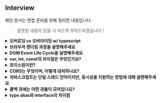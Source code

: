 ## Interview

해당 문서는 면접 준비를 위해 정리한 내용입니다.

> 잘못된 내용이 있을 시 피드백 부탁드리겠습니다 !

<details>

<summary> <strong>오버로딩 vs 오버라이딩 w/ typescript</strong> </summary>

오버로딩 : 같은 메소드지만 매개변수에 차이점을 두는 것

```typescript
// typescript 오버로딩
function add(a: number, b: number): number;

function add(a: number, b: number, c: number): number;

// 위 오버로드 선언을 모두 만족하도록 구현해야 함
function add(a: number, b: number, c?: number): number {
  // 구현
}
```

오버라이딩 : 상속 관계에 있는 클래스 간에 같은 이름의 메소드를 정의

</details>

<details>

<summary> <strong>브라우저 렌더링 과정을 설명해주세요</strong> </summary>

서버에서 응답받은 HTML 데이터를 파싱한 후 해당 결과를 통해 DOM 트리를 만듭니다.

파싱 하는 중 CSS 파일 링크를 만나면, CSS 파일을 요청해 받아온 후 CSSOM을 만듭니다.

DOM 트리와 CSSOM이 모두 만들어지면 이를 이용해 렌더 트리를 만들고 각 노드들이 화면의 어디에 위치할 지 계산하는 레이아웃 과정 후 실제로 그리는 페인팅 과정을 거쳐 렌더링됩니다.

추가적으로 화면의 어디에 위치할 지 계산하는 과정을 리플로우,이 후 실제로 그리는 페인팅 과정을 리페인트라고 부르는 것으로 알고 있습니다.

</details>

<details>

<summary> <strong>DOM Event Life Cycle을 설명해주세요</strong> </summary>

이벤트는 각 이벤트가 갖게 되는 전파 경로를 따라 전파됩니다.

최상위 노드인 Window부터 이벤트를 부착한 노드까지 전달되는 Capture 페이즈 (Event Capturing),

이벤트 객체가 이벤트를 등록한 타겟에 도달한 Target 페이즈,

Capture 페이즈와 반대로 최종적으로 Window까지 이벤트 객체가 전달되는 Bubble 페이즈 (Event Bubbling)으로 이루어져있습니다.

추가적으로 이벤트에 따라 지원하지 않는 페이즈가 있습니다. 예를 들어 focus 이벤트는 Bubbling되지 않습니다.

</details>

<details>

<summary> <strong>var, let, const의 차이점은 무엇인가요?</strong> </summary>

var은 전역 스코프를 가지지만, const let은 블록 레벨 스코프를 가집니다.

const는 상수로써 값을 재할당할 수 없지만, let은 가능하며 이는 es6부터 지원하게 되었습니다.

> es6는 2015년 나왔다.

</details>

<details>

<summary> <strong>호이스팅이란?</strong> </summary>

자바스크립트 엔진은 선언과 실행을 구분해서 처리한다.

이 때 선언을 먼저 처리하기 때문에, 선언문이 코드 상단으로 "끌어올려지는" 듯한 효과를 호이스팅이라 한다.

```js
// javascript
var a = 1;

// 위 코드는 크게 var a 선언문과 a = 1 대입문으로 구분할 수 있다.
// 1. 컴파일 단계에서 var a가 등장하면 스코프 내에 변수 a가 존재하는 지 검색
// 2. 존재할 시 선언문을 무시, 없다면 a를 스코프 컬렉션 내에 생성하도록 요청
// 3. 코드 실행 시점에서 a = 1 대입문을 처리한다.
// 4. 변수 a가 현재 스코프에 있으면 대입을 실행하고, 없다면 바깥 스코프까지 거슬러 올라간다.
```

```js
add();

function add() {
  // something...
}

// 마찬가지로 선언이 먼저 되기(호이스팅 되기) 때문에 오류를 일으키지 않는다.
```

</details>

<details>

<summary> <strong>CORS는 무엇이며, 어떻게 대처하나요?</strong> </summary>

동일한 출처의 리소스만 사용해야하는 원칙인 SOP의 허용조건으로, Cross Origin Resource Sharing의 약자입니다.

대처하는 방법은 서버에서 헤더의 Access control allow origin에 알맞은 값을 설정하는 방법과

개발 환경에서 webpack dev server의 proxy 기능을 이용해 CORS 정책을 우회하는 방향으로 대처할 수 있습니다.

</details>

<details>

<summary> <strong>자바스크립트는 단일 스레드 언어이지만, 동시성을 지원하는 방법에 대해 설명해주세요</strong> </summary>

자바스크립트 엔진의 콜 스택에는 호출 스택들이 쌓이게 되는데, 해당 콜 스택의 값이 없을 때

런타임 환경에 위치한 콜백 큐에 있는, 비동기 스택들을 콜 스택에 할당하여 동시성을 지원합니다. 또한 이 행위를 이벤트 루프라고 합니다.

</details>

<details>

<summary> <strong>콜백 큐에는 어떤 큐들이 모여있나요?</strong> </summary>

크게 Microtask 큐, Animation frames, Task 큐로 구성되어 있으며,

Microtask 큐에는 Promise then의 callback 함수 등이,

Animation frames에는 requestAnimationFrame과 같은 애니메이션 관련 콜백이,

Task 큐에는 setTimeout과 같은 Web API가 위치하는 것으로 알고 있습니다.

> 콜백 큐에서 실행 스택으로 옮겨지는 우선 순위는 Microtask > Animation frames, Task 순입니다.

</details>

<details>

<summary> <strong>type alias와 interface의 차이점</strong> </summary>

가장 큰 차이라면 interface는 객체 혹은 클래스에만 적용할 수 있다는 점입니다.

합성에서 성능 차이가 있는 것으로 알고 있는데 interface는 합성할 경우 이가 캐싱되지만, type은 모든 구성요소에 대한 타입을 체크하기 때문입니다.

- computed value는 type에서만 사용가능
- type의 경우 확장시 동일 키 값에 대해 never가 할당될 수 있음

</details>

<!-- <details>

<summary> <strong>FLUX 패턴이란</strong> </summary>

양방향 데이터 흐름을 갖고 있는 MVC 패턴의 복잡도라는 단점을 해결하기 위해 Facebook에서 고안해냄.

1. 액션 생성자 호출
2. 디스패쳐로 전달
3. 스토어에 전달
4.

</details> -->

<!--
<details>

<summary> <strong>제목</strong> </summary>

답변

</details>
-->
